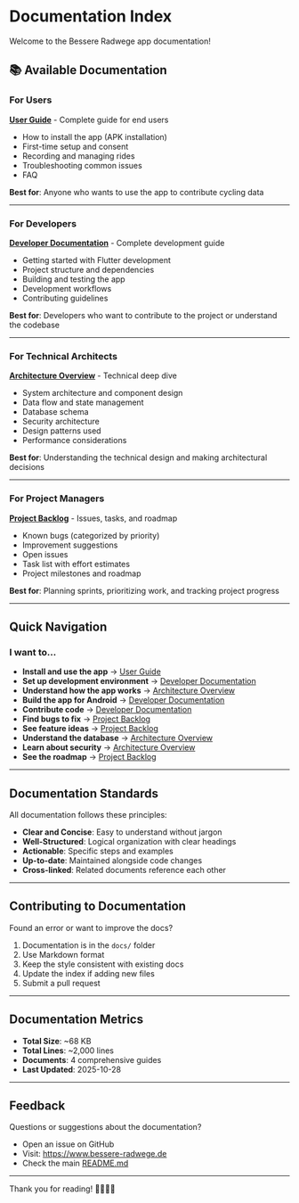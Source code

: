 # Documentation Index

Welcome to the Bessere Radwege app documentation!

## 📚 Available Documentation

### For Users

**[User Guide](USER_GUIDE.md)** - Complete guide for end users
- How to install the app (APK installation)
- First-time setup and consent
- Recording and managing rides
- Troubleshooting common issues
- FAQ

**Best for**: Anyone who wants to use the app to contribute cycling data

---

### For Developers

**[Developer Documentation](DEVELOPER.md)** - Complete development guide
- Getting started with Flutter development
- Project structure and dependencies
- Building and testing the app
- Development workflows
- Contributing guidelines

**Best for**: Developers who want to contribute to the project or understand the codebase

---

### For Technical Architects

**[Architecture Overview](ARCHITECTURE.md)** - Technical deep dive
- System architecture and component design
- Data flow and state management
- Database schema
- Security architecture
- Design patterns used
- Performance considerations

**Best for**: Understanding the technical design and making architectural decisions

---

### For Project Managers

**[Project Backlog](BACKLOG.md)** - Issues, tasks, and roadmap
- Known bugs (categorized by priority)
- Improvement suggestions
- Open issues
- Task list with effort estimates
- Project milestones and roadmap

**Best for**: Planning sprints, prioritizing work, and tracking project progress

---

## Quick Navigation

### I want to...

- **Install and use the app** → [User Guide](USER_GUIDE.md)
- **Set up development environment** → [Developer Documentation](DEVELOPER.md#getting-started)
- **Understand how the app works** → [Architecture Overview](ARCHITECTURE.md)
- **Build the app for Android** → [Developer Documentation](DEVELOPER.md#building-the-app)
- **Contribute code** → [Developer Documentation](DEVELOPER.md#contributing)
- **Find bugs to fix** → [Project Backlog](BACKLOG.md#-bugs)
- **See feature ideas** → [Project Backlog](BACKLOG.md#-improvements)
- **Understand the database** → [Architecture Overview](ARCHITECTURE.md#database-schema)
- **Learn about security** → [Architecture Overview](ARCHITECTURE.md#security-architecture)
- **See the roadmap** → [Project Backlog](BACKLOG.md#-prioritization-framework)

---

## Documentation Standards

All documentation follows these principles:

- **Clear and Concise**: Easy to understand without jargon
- **Well-Structured**: Logical organization with clear headings
- **Actionable**: Specific steps and examples
- **Up-to-date**: Maintained alongside code changes
- **Cross-linked**: Related documents reference each other

---

## Contributing to Documentation

Found an error or want to improve the docs?

1. Documentation is in the `docs/` folder
2. Use Markdown format
3. Keep the style consistent with existing docs
4. Update the index if adding new files
5. Submit a pull request

---

## Documentation Metrics

- **Total Size**: ~68 KB
- **Total Lines**: ~2,000 lines
- **Documents**: 4 comprehensive guides
- **Last Updated**: 2025-10-28

---

## Feedback

Questions or suggestions about the documentation?
- Open an issue on GitHub
- Visit: https://www.bessere-radwege.de
- Check the main [README.md](../README.md)

---

Thank you for reading! 🚴‍♀️🚴‍♂️
